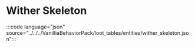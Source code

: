 # Wither Skeleton

:::code language="json" source="../../../VanilliaBehaviorPack/loot_tables/entities/wither_skeleton.json":::